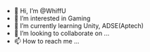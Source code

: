 - 👋 Hi, I’m @WhiffU
- 👀 I’m interested in Gaming
- 🌱 I’m currently learning Unity, ADSE(Aptech)
- 💞️ I’m looking to collaborate on ...
- 📫 How to reach me ...

<!---
WhiffU/WhiffU is a ✨ special ✨ repository because its `README.md` (this file) appears on your GitHub profile.
You can click the Preview link to take a look at your changes.
--->
